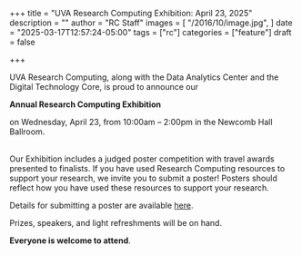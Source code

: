 +++
title = "UVA Research Computing Exhibition: April 23, 2025"
description = ""
author = "RC Staff"
images = [
  "/2016/10/image.jpg",
]
date = "2025-03-17T12:57:24-05:00"
tags = ["rc"]
categories = ["feature"]
draft = false

+++

<img class="card-img-top" src="/images/RC_posters_image.png" alt="" style="float: right;">


UVA Research Computing, along with the Data Analytics Center and the Digital Technology Core, is proud to announce our 

<strong>Annual Research Computing Exhibition</strong> 

on Wednesday, April 23, from 10:00am – 2:00pm in the Newcomb Hall Ballroom.


<br>
Our Exhibition includes a judged poster competition with travel awards presented to finalists. If you have used Research Computing resources to support your research, we invite you to submit a poster! Posters should reflect how you have used these resources to support your research.

Details for submitting a poster are available [here](https://rc.virginia.edu/2025/03/rc-exhibition-call-for-posters-march-28-2025/).

Prizes, speakers, and light refreshments will be on hand. 

<strong>Everyone is welcome to attend</strong>. 

